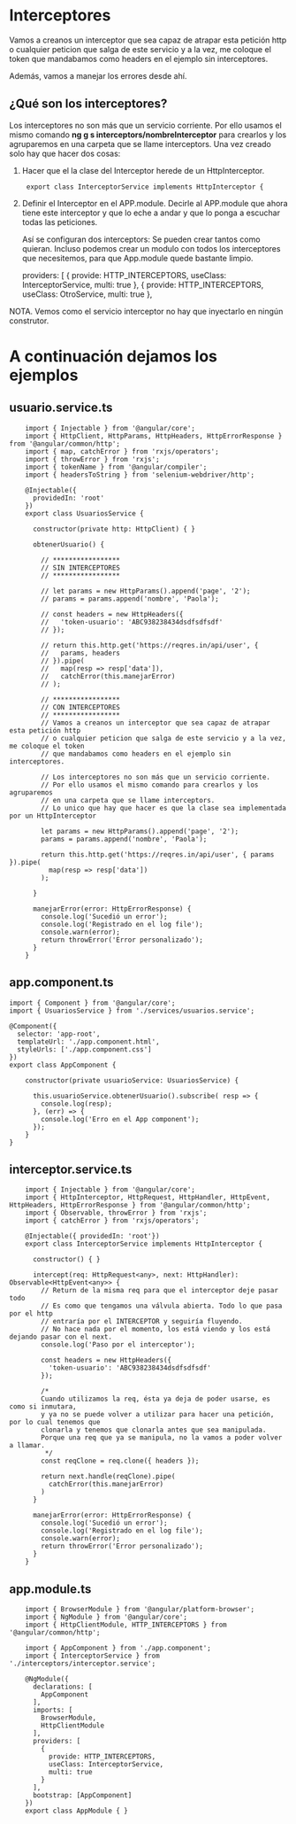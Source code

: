# Interceptores
    
Vamos a creanos un interceptor que sea capaz de atrapar esta petición http 
o cualquier peticion que salga de este servicio y a la vez, me coloque el token
que mandabamos como headers en el ejemplo sin interceptores.

Además, vamos a manejar los errores desde ahí.

## ¿Qué son los interceptores?

Los interceptores no son más que un servicio corriente. 
Por ello usamos el mismo comando **ng g s interceptors/nombreInterceptor** para crearlos y los agruparemos
en una carpeta que se llame interceptors.
Una vez creado solo hay que hacer dos cosas:

1. Hacer que el la clase del Interceptor herede de un HttpInterceptor.

        export class InterceptorService implements HttpInterceptor {

2. Definir el Interceptor en el APP.module. 
  Decirle al APP.module que ahora tiene este interceptor y que lo eche a andar y que lo ponga a escuchar todas las peticiones.
  
    Así se configuran dos interceptors:
    Se pueden crear tantos como quieran.
    Incluso podemos crear un modulo con todos los interceptores que necesitemos,
    para que App.module quede bastante limpio.

    providers: [
    {
      provide: HTTP_INTERCEPTORS,
      useClass: InterceptorService,
      multi: true
    },
    {
      provide: HTTP_INTERCEPTORS,
      useClass: OtroService,
      multi: true
    },
    
NOTA. Vemos como el servicio interceptor no hay que inyectarlo en ningún construtor.

# A continuación dejamos los ejemplos

## usuario.service.ts

        import { Injectable } from '@angular/core';
        import { HttpClient, HttpParams, HttpHeaders, HttpErrorResponse } from '@angular/common/http';
        import { map, catchError } from 'rxjs/operators';
        import { throwError } from 'rxjs';
        import { tokenName } from '@angular/compiler';
        import { headersToString } from 'selenium-webdriver/http';

        @Injectable({
          providedIn: 'root'
        })
        export class UsuariosService {

          constructor(private http: HttpClient) { }

          obtenerUsuario() {

            // *****************
            // SIN INTERCEPTORES
            // *****************

            // let params = new HttpParams().append('page', '2');
            // params = params.append('nombre', 'Paola');

            // const headers = new HttpHeaders({
            //   'token-usuario': 'ABC938238434dsdfsdfsdf'
            // });

            // return this.http.get('https://reqres.in/api/user', {
            //   params, headers
            // }).pipe(
            //   map(resp => resp['data']),
            //   catchError(this.manejarError)
            // );

            // *****************
            // CON INTERCEPTORES
            // *****************
            // Vamos a creanos un interceptor que sea capaz de atrapar esta petición http 
            // o cualquier peticion que salga de este servicio y a la vez, me coloque el token
            // que mandabamos como headers en el ejemplo sin interceptores.

            // Los interceptores no son más que un servicio corriente. 
            // Por ello usamos el mismo comando para crearlos y los agruparemos
            // en una carpeta que se llame interceptors.
            // Lo unico que hay que hacer es que la clase sea implementada por un HttpInterceptor

            let params = new HttpParams().append('page', '2');
            params = params.append('nombre', 'Paola');

            return this.http.get('https://reqres.in/api/user', { params }).pipe(
              map(resp => resp['data'])
            );

          }

          manejarError(error: HttpErrorResponse) {
            console.log('Sucedió un error');
            console.log('Registrado en el log file');
            console.warn(error);
            return throwError('Error personalizado');
          }
        }
        
## app.component.ts

    import { Component } from '@angular/core';
    import { UsuariosService } from './services/usuarios.service';

    @Component({
      selector: 'app-root',
      templateUrl: './app.component.html',
      styleUrls: ['./app.component.css']
    })
    export class AppComponent {

        constructor(private usuarioService: UsuariosService) {

          this.usuarioService.obtenerUsuario().subscribe( resp => {
            console.log(resp);
          }, (err) => {
            console.log('Erro en el App component');
          });
        }
    }
    
## interceptor.service.ts

        import { Injectable } from '@angular/core';
        import { HttpInterceptor, HttpRequest, HttpHandler, HttpEvent, HttpHeaders, HttpErrorResponse } from '@angular/common/http';
        import { Observable, throwError } from 'rxjs';
        import { catchError } from 'rxjs/operators';

        @Injectable({ providedIn: 'root'})
        export class InterceptorService implements HttpInterceptor {

          constructor() { }

          intercept(req: HttpRequest<any>, next: HttpHandler): Observable<HttpEvent<any>> {
            // Return de la misma req para que el interceptor deje pasar todo
            // Es como que tengamos una válvula abierta. Todo lo que pasa por el http
            // entraría por el INTERCEPTOR y seguiría fluyendo.
            // No hace nada por el momento, los está viendo y los está dejando pasar con el next.
            console.log('Paso por el interceptor');

            const headers = new HttpHeaders({
              'token-usuario': 'ABC938238434dsdfsdfsdf'
            });

            /*
            Cuando utilizamos la req, ésta ya deja de poder usarse, es como si inmutara,
            y ya no se puede volver a utilizar para hacer una petición, por lo cual tenemos que
            clonarla y tenemos que clonarla antes que sea manipulada.
            Porque una req que ya se manipula, no la vamos a poder volver a llamar.
             */
            const reqClone = req.clone({ headers });

            return next.handle(reqClone).pipe(
              catchError(this.manejarError)
            )
          }

          manejarError(error: HttpErrorResponse) {
            console.log('Sucedió un error');
            console.log('Registrado en el log file');
            console.warn(error);
            return throwError('Error personalizado');
          }
        }


## app.module.ts

        import { BrowserModule } from '@angular/platform-browser';
        import { NgModule } from '@angular/core';
        import { HttpClientModule, HTTP_INTERCEPTORS } from '@angular/common/http';

        import { AppComponent } from './app.component';
        import { InterceptorService } from './interceptors/interceptor.service';

        @NgModule({
          declarations: [
            AppComponent
          ],
          imports: [
            BrowserModule,
            HttpClientModule
          ],
          providers: [
            {
              provide: HTTP_INTERCEPTORS,
              useClass: InterceptorService,
              multi: true
            }
          ],
          bootstrap: [AppComponent]
        })
        export class AppModule { }





  
  
